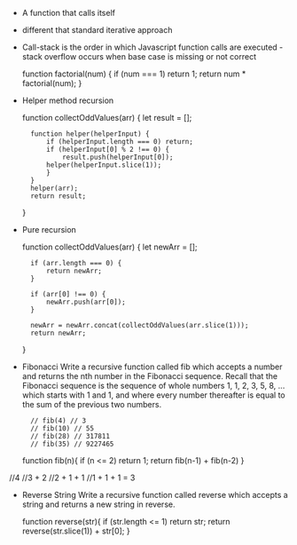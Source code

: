 - A function that calls itself
- different that standard iterative approach
- Call-stack is the order in which Javascript function calls are executed
    -stack overflow occurs when base case is missing or not correct

    function factorial(num) {
        if (num === 1) return 1;
        return num * factorial(num);
    }

- Helper method recursion

    function collectOddValues(arr) {
        let result = [];
        
        function helper(helperInput) {
            if (helperInput.length === 0) return;
            if (helperInput[0] % 2 !== 0) {
                result.push(helperInput[0]);
            helper(helperInput.slice(1));
            }
        }
        helper(arr);
        return result;
    }


- Pure recursion

    function collectOddValues(arr) {
        let newArr = [];

        if (arr.length === 0) {
            return newArr;
        }

        if (arr[0] !== 0) {
            newArr.push(arr[0]);
        }

        newArr = newArr.concat(collectOddValues(arr.slice(1)));
        return newArr;
    }



- Fibonacci
    Write a recursive function called fib which accepts a number and returns the nth number in the Fibonacci sequence. Recall that the Fibonacci sequence is the sequence of whole numbers 1, 1, 2, 3, 5, 8, ... which starts with 1 and 1, and where every number thereafter is equal to the sum of the previous two numbers.

        // fib(4) // 3
        // fib(10) // 55
        // fib(28) // 317811
        // fib(35) // 9227465

    function fib(n){
        if (n <= 2) return 1;
        return fib(n-1) + fib(n-2)
    }

//4 
//3     + 2
//2 + 1 + 1
//1 + 1 + 1 = 3


- Reverse String
    Write a recursive function called reverse which accepts a string and returns a new string in reverse.

    function reverse(str){
        if (str.length <= 1) return str;
        return reverse(str.slice(1)) + str[0];
    }
